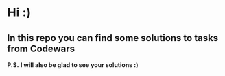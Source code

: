 # Hi :)

## In this repo you can find some solutions to tasks from Codewars


**P.S.**  __I will also be glad to see your solutions :)__